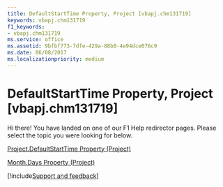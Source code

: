 ```yaml
---
title: DefaultStartTime Property, Project [vbapj.chm131719]
keywords: vbapj.chm131719
f1_keywords:
- vbapj.chm131719
ms.service: office
ms.assetid: 9bfbf773-7dfe-429a-88b8-4e94dce076c9
ms.date: 06/08/2017
ms.localizationpriority: medium
---
```



# DefaultStartTime Property, Project [vbapj.chm131719]

Hi there! You have landed on one of our F1 Help redirector pages. Please select the topic you were looking for below.

[Project.DefaultStartTime Property (Project)](https://msdn.microsoft.com/library/5123c289-2450-346f-315a-443cace6a1d9%28Office.15%29.aspx)

[Month.Days Property (Project)](https://msdn.microsoft.com/library/86572272-1a5f-2c86-2111-e41f39f4c1e6%28Office.15%29.aspx)

[!include[Support and feedback](~/includes/feedback-boilerplate.md)]